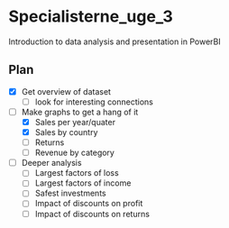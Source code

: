 # Specialisterne_uge_3
 Introduction to data analysis and presentation in PowerBI


## Plan

- [x] Get overview of dataset
    - [ ] look for interesting connections
- [ ] Make graphs to get a hang of it
    - [x] Sales per year/quater
    - [x] Sales by country
    - [ ] Returns
    - [ ] Revenue by category
- [ ] Deeper analysis
    - [ ] Largest factors of loss
    - [ ] Largest factors of income
    - [ ] Safest investments
    - [ ] Impact of discounts on profit
    - [ ] Impact of discounts on returns